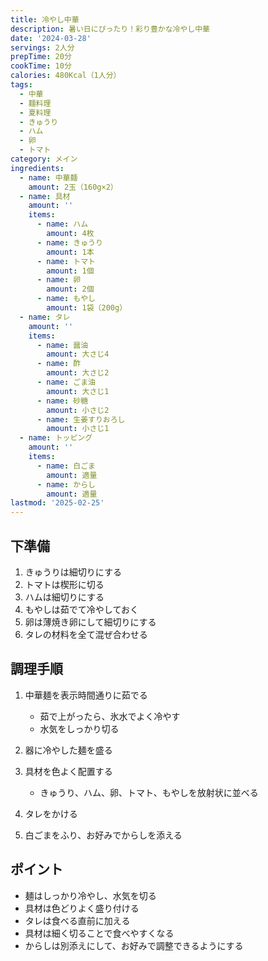 ```yaml
---
title: 冷やし中華
description: 暑い日にぴったり！彩り豊かな冷やし中華
date: '2024-03-28'
servings: 2人分
prepTime: 20分
cookTime: 10分
calories: 480Kcal（1人分）
tags:
  - 中華
  - 麺料理
  - 夏料理
  - きゅうり
  - ハム
  - 卵
  - トマト
category: メイン
ingredients:
  - name: 中華麺
    amount: 2玉（160g×2）
  - name: 具材
    amount: ''
    items:
      - name: ハム
        amount: 4枚
      - name: きゅうり
        amount: 1本
      - name: トマト
        amount: 1個
      - name: 卵
        amount: 2個
      - name: もやし
        amount: 1袋（200g）
  - name: タレ
    amount: ''
    items:
      - name: 醤油
        amount: 大さじ4
      - name: 酢
        amount: 大さじ2
      - name: ごま油
        amount: 大さじ1
      - name: 砂糖
        amount: 小さじ2
      - name: 生姜すりおろし
        amount: 小さじ1
  - name: トッピング
    amount: ''
    items:
      - name: 白ごま
        amount: 適量
      - name: からし
        amount: 適量
lastmod: '2025-02-25'
---
```


## 下準備

1. きゅうりは細切りにする
2. トマトは楔形に切る
3. ハムは細切りにする
4. もやしは茹でて冷やしておく
5. 卵は薄焼き卵にして細切りにする
6. タレの材料を全て混ぜ合わせる

## 調理手順

1. 中華麺を表示時間通りに茹でる

   - 茹で上がったら、氷水でよく冷やす
   - 水気をしっかり切る

2. 器に冷やした麺を盛る

3. 具材を色よく配置する

   - きゅうり、ハム、卵、トマト、もやしを放射状に並べる

4. タレをかける

5. 白ごまをふり、お好みでからしを添える

## ポイント

- 麺はしっかり冷やし、水気を切る
- 具材は色どりよく盛り付ける
- タレは食べる直前に加える
- 具材は細く切ることで食べやすくなる
- からしは別添えにして、お好みで調整できるようにする
